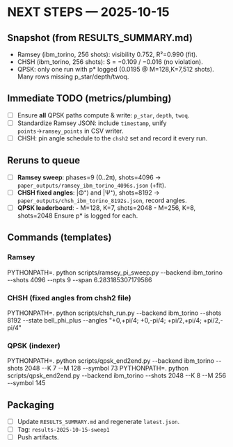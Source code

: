 # NEXT STEPS — 2025-10-15

## Snapshot (from RESULTS_SUMMARY.md)
- Ramsey (ibm_torino, 256 shots): visibility 0.752, R²=0.990 (fit).
- CHSH (ibm_torino, 256 shots): S = −0.109 / −0.016 (no violation).
- QPSK: only one run with p* logged (0.0195 @ M=128,K=7,512 shots). Many rows missing p_star/depth/twoq.

## Immediate TODO (metrics/plumbing)
- [ ] Ensure **all** QPSK paths compute & write: `p_star`, `depth`, `twoq`.
- [ ] Standardize Ramsey JSON: include `timestamp`, unify `points`→`ramsey_points` in CSV writer.
- [ ] CHSH: pin angle schedule to the `chsh2` set and record it every run.

## Reruns to queue
- [ ] **Ramsey sweep**: phases=9 (0..2π), shots=4096 → `paper_outputs/ramsey_ibm_torino_4096s.json` (+fit).
- [ ] **CHSH fixed angles**: |Φ⁺⟩ and |Ψ⁺⟩, shots=8192 → `paper_outputs/chsh_ibm_torino_8192s.json`, record angles.
- [ ] **QPSK leaderboard**:
      - M=128, K=7, shots=2048
      - M=256, K=8, shots=2048
      Ensure p* is logged for each.

## Commands (templates)
### Ramsey
PYTHONPATH=. python scripts/ramsey_pi_sweep.py --backend ibm_torino --shots 4096 --npts 9 --span 6.283185307179586

### CHSH (fixed angles from chsh2 file)
PYTHONPATH=. python scripts/chsh_run.py --backend ibm_torino --shots 8192 --state bell_phi_plus --angles "+0,+pi/4; +0,-pi/4; +pi/2,+pi/4; +pi/2,-pi/4"

### QPSK (indexer)
PYTHONPATH=. python scripts/qpsk_end2end.py --backend ibm_torino --shots 2048 --K 7 --M 128 --symbol 73
PYTHONPATH=. python scripts/qpsk_end2end.py --backend ibm_torino --shots 2048 --K 8 --M 256 --symbol 145

## Packaging
- [ ] Update `RESULTS_SUMMARY.md` and regenerate `latest.json`.
- [ ] Tag: `results-2025-10-15-sweep1`
- [ ] Push artifacts.
